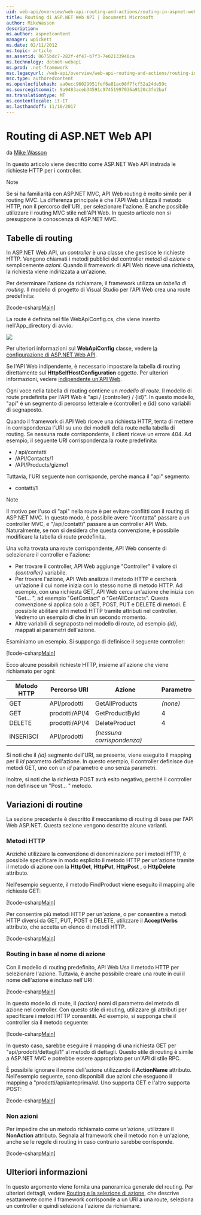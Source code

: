 ```yaml
---
uid: web-api/overview/web-api-routing-and-actions/routing-in-aspnet-web-api
title: Routing di ASP.NET Web API | Documenti Microsoft
author: MikeWasson
description: 
ms.author: aspnetcontent
manager: wpickett
ms.date: 02/11/2012
ms.topic: article
ms.assetid: 0675bdc7-282f-4f47-b7f3-7e02133940ca
ms.technology: dotnet-webapi
ms.prod: .net-framework
msc.legacyurl: /web-api/overview/web-api-routing-and-actions/routing-in-aspnet-web-api
msc.type: authoredcontent
ms.openlocfilehash: aa0ecc96029051fef6a81ac08f7fcf52a24de59c
ms.sourcegitcommit: 9a9483aceb34591c97451997036a9120c3fe2baf
ms.translationtype: MT
ms.contentlocale: it-IT
ms.lasthandoff: 11/10/2017
---
```

<a name="routing-in-aspnet-web-api"></a>Routing di ASP.NET Web API
====================
da [Mike Wasson](https://github.com/MikeWasson)

In questo articolo viene descritto come ASP.NET Web API instrada le richieste HTTP per i controller.

> [!NOTE]
> Se si ha familiarità con ASP.NET MVC, API Web routing è molto simile per il routing MVC. La differenza principale è che l'API Web utilizza il metodo HTTP, non il percorso dell'URI, per selezionare l'azione. È anche possibile utilizzare il routing MVC stile nell'API Web. In questo articolo non si presuppone la conoscenza di ASP.NET MVC.


## <a name="routing-tables"></a>Tabelle di routing

In ASP.NET Web API, un *controller* è una classe che gestisce le richieste HTTP. Vengono chiamati i metodi pubblici del controller *metodi di azione* o semplicemente *azioni*. Quando il framework di API Web riceve una richiesta, la richiesta viene indirizzata a un'azione.

Per determinare l'azione da richiamare, il framework utilizza un *tabella di routing*. Il modello di progetto di Visual Studio per l'API Web crea una route predefinita:

[!code-csharp[Main](routing-in-aspnet-web-api/samples/sample1.cs)]

La route è definita nel file WebApiConfig.cs, che viene inserito nell'App\_directory di avvio:

![](routing-in-aspnet-web-api/_static/image1.png)

Per ulteriori informazioni sul **WebApiConfig** classe, vedere [la configurazione di ASP.NET Web API](../advanced/configuring-aspnet-web-api.md).

Se l'API Web indipendente, è necessario impostare la tabella di routing direttamente sul **HttpSelfHostConfiguration** oggetto. Per ulteriori informazioni, vedere [indipendente un'API Web](../older-versions/self-host-a-web-api.md).

Ogni voce nella tabella di routing contiene un *modello di route*. Il modello di route predefinita per l'API Web è &quot;api / {controller} / {id}&quot;. In questo modello, &quot;api&quot; è un segmento di percorso letterale e {controller} e {id} sono variabili di segnaposto.

Quando il framework di API Web riceve una richiesta HTTP, tenta di mettere in corrispondenza l'URI su uno dei modelli della route nella tabella di routing. Se nessuna route corrispondente, il client riceve un errore 404. Ad esempio, il seguente URI corrispondenza la route predefinita:

- / api/contatti
- /API/Contacts/1
- /API/Products/gizmo1

Tuttavia, l'URI seguente non corrisponde, perché manca il &quot;api&quot; segmento:

- contatti/1

> [!NOTE]
> Il motivo per l'uso di "api" nella route è per evitare conflitti con il routing di ASP.NET MVC. In questo modo, è possibile avere &quot;/contatta&quot; passare a un controller MVC, e &quot;/api/contatti&quot; passare a un controller API Web. Naturalmente, se non si desidera che questa convenzione, è possibile modificare la tabella di route predefinita.

Una volta trovata una route corrispondente, API Web consente di selezionare il controller e l'azione:

- Per trovare il controller, API Web aggiunge &quot;Controller&quot; il valore di *{controller}* variabile.
- Per trovare l'azione, API Web analizza il metodo HTTP e cercherà un'azione il cui nome inizia con lo stesso nome di metodo HTTP. Ad esempio, con una richiesta GET, API Web cerca un'azione che inizia con &quot;Get... &quot;, ad esempio &quot;GetContact&quot; o &quot;GetAllContacts&quot;. Questa convenzione si applica solo a GET, POST, PUT e DELETE di metodi. È possibile abilitare altri metodi HTTP tramite attributi nel controller. Vedremo un esempio di che in un secondo momento.
- Altre variabili di segnaposto nel modello di route, ad esempio *{id},* mappati ai parametri dell'azione.

Esaminiamo un esempio. Si supponga di definisce il seguente controller:

[!code-csharp[Main](routing-in-aspnet-web-api/samples/sample2.cs)]

Ecco alcune possibili richieste HTTP, insieme all'azione che viene richiamato per ogni:

| Metodo HTTP | Percorso URI | Azione | Parametro |
| --- | --- | --- | --- |
| GET | API/prodotti | GetAllProducts | *(none)* |
| GET | prodotti/API/4 | GetProductById | 4 |
| DELETE | prodotti/API/4 | DeleteProduct | 4 |
| INSERISCI | API/prodotti | *(nessuna corrispondenza)* |  |

Si noti che il *{id}* segmento dell'URI, se presente, viene eseguito il mapping per il *id* parametro dell'azione. In questo esempio, il controller definisce due metodi GET, uno con un *id* parametro e uno senza parametri.

Inoltre, si noti che la richiesta POST avrà esito negativo, perché il controller non definisce un &quot;Post... &quot; metodo.

## <a name="routing-variations"></a>Variazioni di routine

La sezione precedente è descritto il meccanismo di routing di base per l'API Web ASP.NET. Questa sezione vengono descritte alcune varianti.

### <a name="http-methods"></a>Metodi HTTP

Anziché utilizzare la convenzione di denominazione per i metodi HTTP, è possibile specificare in modo esplicito il metodo HTTP per un'azione tramite il metodo di azione con la **HttpGet**, **HttpPut**, **HttpPost** , o **HttpDelete** attributo.

Nell'esempio seguente, il metodo FindProduct viene eseguito il mapping alle richieste GET:

[!code-csharp[Main](routing-in-aspnet-web-api/samples/sample3.cs)]

Per consentire più metodi HTTP per un'azione, o per consentire a metodi HTTP diversi da GET, PUT, POST e DELETE, utilizzare il **AcceptVerbs** attributo, che accetta un elenco di metodi HTTP.

[!code-csharp[Main](routing-in-aspnet-web-api/samples/sample4.cs)]

<a id="routing_by_action_name"></a>
### <a name="routing-by-action-name"></a>Routing in base al nome di azione

Con il modello di routing predefinito, API Web Usa il metodo HTTP per selezionare l'azione. Tuttavia, è anche possibile creare una route in cui il nome dell'azione è incluso nell'URI:

[!code-csharp[Main](routing-in-aspnet-web-api/samples/sample5.cs)]

In questo modello di route, il *{action}* nomi di parametro del metodo di azione nel controller. Con questo stile di routing, utilizzare gli attributi per specificare i metodi HTTP consentiti. Ad esempio, si supponga che il controller sia il metodo seguente:

[!code-csharp[Main](routing-in-aspnet-web-api/samples/sample6.cs)]

In questo caso, sarebbe eseguire il mapping di una richiesta GET per "api/prodotti/dettagli/1" al metodo di dettagli. Questo stile di routing è simile a ASP.NET MVC e potrebbe essere appropriato per un'API di stile RPC.

È possibile ignorare il nome dell'azione utilizzando il **ActionName** attributo. Nell'esempio seguente, sono disponibili due azioni che eseguono il mapping a &quot;prodotti/api/anteprima/*id*. Uno supporta GET e l'altro supporta POST:

[!code-csharp[Main](routing-in-aspnet-web-api/samples/sample7.cs)]

### <a name="non-actions"></a>Non azioni

Per impedire che un metodo richiamato come un'azione, utilizzare il **NonAction** attributo. Segnala al framework che il metodo non è un'azione, anche se le regole di routing in caso contrario sarebbe corrisponde.

[!code-csharp[Main](routing-in-aspnet-web-api/samples/sample8.cs)]

## <a name="further-reading"></a>Ulteriori informazioni

In questo argomento viene fornita una panoramica generale del routing. Per ulteriori dettagli, vedere [Routing e la selezione di azione](routing-and-action-selection.md), che descrive esattamente come il framework corrisponde a un URI a una route, seleziona un controller e quindi seleziona l'azione da richiamare.
